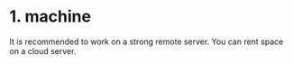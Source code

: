 # 1. machine
It is recommended to work on a strong remote server.
You can rent space on a cloud server.
